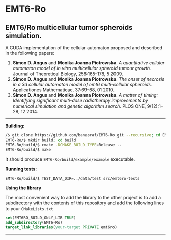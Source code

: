 # EMT6-Ro
## EMT6/Ro multicellular tumor spheroids simulation.
A CUDA implementation of the cellular automaton proposed and described in the following papers:
1. **Simon D. Angus** and **Monika Joanna Piotrowska**.  *A quantitative cellular automaton model of in vitro multicellular spheroid tumour growth.*
Journal of Theoretical Biology, 258:165–178, 5 2009.
2. **Simon D. Angus** and **Monika Joanna Piotrowska**. *The onset of necrosis in a 3d cellular automaton model of emt6 multi-cellular spheroids.*
Applicationes Mathematicae, 37:69–88, 01 2010.
3.  **Simon D. Angus** and **Monika Joanna Piotrowska**. *A matter of timing: Identifying significant multi-dose radiotherapy improvements by numerical simulation and genetic algorithm search.*
PLOS ONE, 9(12):1–28, 12 2014.

---
**Building:**
```bash
/$ git clone https://github.com/banasraf/EMT6-Ro.git --recursive; cd EMT6-Ro
EMT6-Ro/$ mkdir build; cd build
EMT6-Ro/build/$ cmake -DCMAKE_BUILD_TYPE=Release ..
EMT6-Ro/build/$ make 
```
It should produce `EMT6-Ro/build/example/example` executable.

**Running tests:**
```bash
EMT6-Ro/build/$ TEST_DATA_DIR=../data/test src/emt6ro-tests
```

**Using the library**

The most convenient way to add the library to the other project is to add a subdirectory with the 
contents of this repository and add the following lines to your `CMakeLists.txt`
```cmake
set(EMT6RO_BUILD_ONLY_LIB TRUE)
add_subdirectory(EMT6-Ro)
target_link_libraries(your-target PRIVATE emt6ro)
``` 
---
